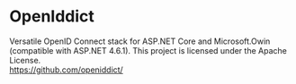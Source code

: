 # OpenIddict
Versatile OpenID Connect stack for ASP.NET Core and Microsoft.Owin (compatible with ASP.NET 4.6.1). This project is licensed under the Apache License.  
https://github.com/openiddict/
